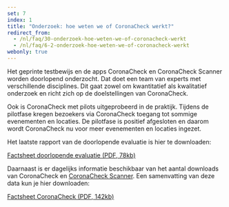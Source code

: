 ```yaml
---
set: 7
index: 1
title: "Onderzoek: hoe weten we of CoronaCheck werkt?"
redirect_from: 
  - /nl/faq/30-onderzoek-hoe-weten-we-of-coronacheck-werkt
  - /nl/faq/6-2-onderzoek-hoe-weten-we-of-coronacheck-werkt
webonly: true
---
```

Het geprinte testbewijs en de apps CoronaCheck en CoronaCheck Scanner worden doorlopend onderzocht. Dat doet een team van experts met verschillende disciplines. Dit gaat zowel om kwantitatief als kwalitatief onderzoek en richt zich op de doelstellingen van CoronaCheck.

Ook is CoronaCheck met pilots uitgeprobeerd in de praktijk.  Tijdens de pilotfase kregen bezoekers via CoronaCheck toegang tot sommige evenementen en locaties. De pilotfase is positief afgesloten en daarom wordt CoronaCheck nu voor meer evenementen en locaties ingezet.

Het laatste rapport van de doorlopende evaluatie is hier te downloaden:

<a href="/media/Factsheet_doorlopende_evaluatie.pdf" rel="noopener noreferrer" target="_blank">Factsheet doorlopende evaluatie (PDF, 78kb)</a>

Daarnaast is er dagelijks informatie beschikbaar van het aantal downloads van CoronaCheck en [CoronaCheck Scanner](/scanner). Een samenvatting van deze data kun je hier downloaden:

<a href="/media/Factsheet_CoronaCheck_latest.pdf" rel="noopener noreferrer" target="_blank">Factsheet CoronaCheck (PDF, 142kb)</a>
